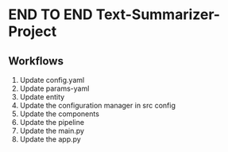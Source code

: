 # END TO END Text-Summarizer-Project

## Workflows

1. Update config.yaml
2. Update params-yaml
3. Update entity
4. Update the configuration manager in src config
5. Update the components
6. Update the pipeline
7. Update the main.py
8. Update the app.py